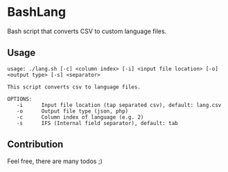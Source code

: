# BashLang
Bash script that converts CSV to custom language files.

## Usage
```
usage: ./lang.sh [-c] <column index> [-i] <input file location> [-o] <output type> [-s] <separator> 

This script converts csv to language files.

OPTIONS:
   -i      Input file location (tap separated csv), default: lang.csv
   -o      Output file type (json, php)
   -c      Column index of language (e.g. 2)
   -s      IFS (Internal field separator), default: tab
```

## Contribution

Feel free, there are many todos ;)

